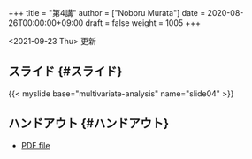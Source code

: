 +++
title = "第4講"
author = ["Noboru Murata"]
date = 2020-08-26T00:00:00+09:00
draft = false
weight = 1005
+++

<span class="timestamp-wrapper"><span class="timestamp">&lt;2021-09-23 Thu&gt; </span></span> 更新


## スライド {#スライド}

{{< myslide base="multivariate-analysis" name="slide04" >}}


## ハンドアウト {#ハンドアウト}

-   [PDF file](https://noboru-murata.github.io/multivariate-analysis/pdfs/slide04.pdf)
